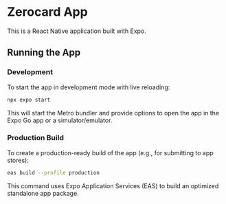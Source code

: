 # Zerocard App

This is a React Native application built with Expo.

## Running the App

### Development

To start the app in development mode with live reloading:

```bash
npx expo start
```

This will start the Metro bundler and provide options to open the app in the Expo Go app or a simulator/emulator.

### Production Build

To create a production-ready build of the app (e.g., for submitting to app stores):

```bash
eas build --profile production
```

This command uses Expo Application Services (EAS) to build an optimized standalone app package. 